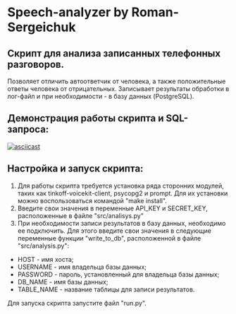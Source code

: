 # Speech-analyzer by Roman-Sergeichuk

## Скрипт для анализа записанных телефонных разговоров.
Позволяет отличить автоответчик от человека, а также положительные ответы человека от отрицательных.
Записывает результаты обработки в лог-файл и при необходимости - в базу данных (PostgreSQL). 

## Демонстрация работы скрипта и SQL-запроса:
[![asciicast](https://asciinema.org/a/QUZzCel8frq8iGmecO3OF7YYs.svg)](https://asciinema.org/a/QUZzCel8frq8iGmecO3OF7YYs)

## Настройка и запуск скрипта:
1. Для работы скрипта требуется установка ряда сторонних модулей, таких как tinkoff-voicekit-client, psycopg2 и prompt. Для их установки можно воспользоваться командой "make install".
2. Введите свои значения в переменные API_KEY и SECRET_KEY, расположенные в файле "src/analisys.py"
3. При необходимости записи результатов в базу данных, необходимо ее подключить. Для этого введите свои значения в следующие переменные функции "write_to_db", расположенной в файле "src/analysis.py":
- HOST - имя хоста;
- USERNAME - имя владельца базы данных;
- PASSWORD - пароль, установленный для владельца базы данных;
- DB_NAME - имя базы данных;
- TABLE_NAME - название таблицы для записи результатов.

Для запуска скрипта запустите файл "run.py".